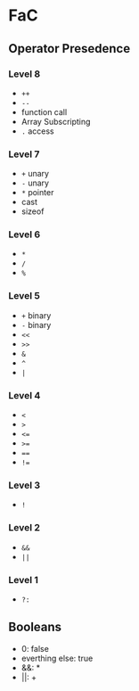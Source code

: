 # FaC

## Operator Presedence

### Level 8
- `++`
- `--`
- function call
- Array Subscripting
- `.` access

### Level 7
- `+` unary
- `-` unary
- `*` pointer
- cast
- sizeof

### Level 6
- `*`
- `/`
- `%`

### Level 5
- `+` binary
- `-` binary
- `<<`
- `>>`
- `&`
- `^`
- `|`

### Level 4
- `<`
- `>`
- `<=`
- `>=`
- `==`
- `!=`

### Level 3
- `!`

### Level 2
- `&&`
- `||`

### Level 1
- `?:`


## Booleans

- 0: false
- everthing else: true
- &&: *
- ||: +

